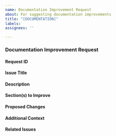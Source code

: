 ```yaml
---
name: Documentation Improvement Request
about: For suggesting documentation improvements
title: "[DOCUMENTATION]"
labels: 
assignees: ''

---
```

### Documentation Improvement Request

#### Request ID

#### Issue Title

#### Description

#### Section(s) to Improve

#### Proposed Changes

#### Additional Context

#### Related Issues

